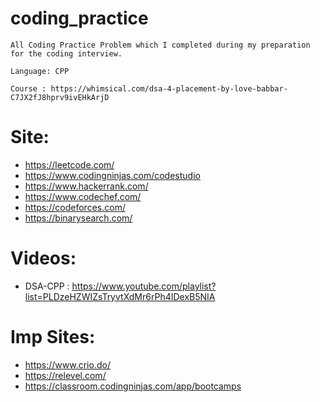 # coding_practice

```
All Coding Practice Problem which I completed during my preparation for the coding interview.

Language: CPP

Course : https://whimsical.com/dsa-4-placement-by-love-babbar-C7JX2fJ8hprv9ivEHkArjD
```

# Site:

- https://leetcode.com/
- https://www.codingninjas.com/codestudio
- https://www.hackerrank.com/
- https://www.codechef.com/
- https://codeforces.com/
- https://binarysearch.com/

# Videos:

- DSA-CPP : https://www.youtube.com/playlist?list=PLDzeHZWIZsTryvtXdMr6rPh4IDexB5NIA

# Imp Sites:

- https://www.crio.do/
- https://relevel.com/
- https://classroom.codingninjas.com/app/bootcamps
